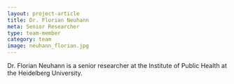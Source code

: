 ```yaml
---
layout: project-article
title: Dr. Florian Neuhann
meta: Senior Researcher
type: team-member
category: team
image: neuhann_florian.jpg
---
```


Dr. Florian Neuhann is a senior researcher at the Institute of Public Health at the Heidelberg University.
